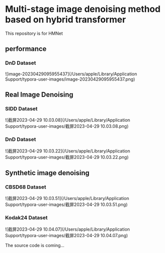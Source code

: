# Multi-stage image denoising method based on hybrid transformer
This repository is for HMNet
## performance
### DnD Dataset
![image-20230429095955437](/Users/apple/Library/Application Support/typora-user-images/image-20230429095955437.png)

### 
## Real Image Denoising
### SIDD Dataset
![截屏2023-04-29 10.03.08](/Users/apple/Library/Application Support/typora-user-images/截屏2023-04-29 10.03.08.png)


### DnD Dataset

![截屏2023-04-29 10.03.22](/Users/apple/Library/Application Support/typora-user-images/截屏2023-04-29 10.03.22.png)

## Synthetic image denoising

### CBSD68 Dataset

![截屏2023-04-29 10.03.51](/Users/apple/Library/Application Support/typora-user-images/截屏2023-04-29 10.03.51.png)

### Kodak24 Dataset

![截屏2023-04-29 10.04.07](/Users/apple/Library/Application Support/typora-user-images/截屏2023-04-29 10.04.07.png)



The source code is coming...
